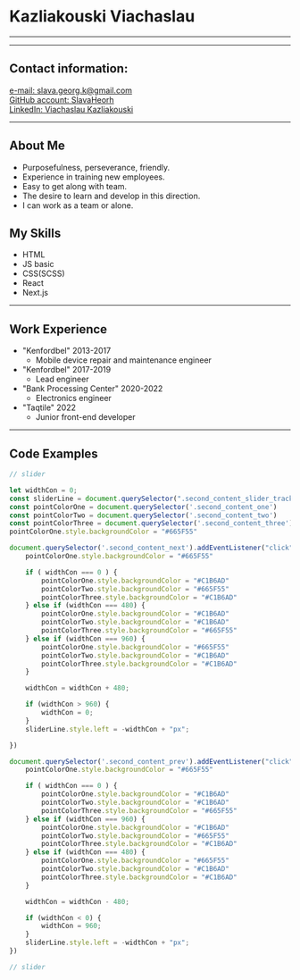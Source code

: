 # Kazliakouski Viachaslau

---

---

## **Contact information:**

[e-mail: slava.georg.k@gmail.com](mailto:slava.georg.k@gmail.com "gmail.com") <br>
[GitHub account: SlavaHeorh](https://github.com/SlavaHeorh "GitHub") <br>
[LinkedIn: Viachaslau Kazliakouski](https://www.linkedin.com/in/ViachaslauKazliakouski/ "LinkedIn") <br>

---

## **About Me**

+ Purposefulness, perseverance, friendly.
+ Experience in training new employees.
+ Easy to get along with team.
+ The desire to learn and develop in this direction.
+ I can work as a team or alone.

## **My Skills**

+ HTML
+ JS basic
+ CSS(SCSS)
+ React
+ Next.js

---

## **Work Experience**

*  "Kenfordbel" 2013-2017
    + Mobile device repair and maintenance engineer
*  "Kenfordbel" 2017-2019
    + Lead engineer
*  "Bank Processing Center" 2020-2022
    + Electronics engineer
*  "Taqtile" 2022
    + Junior front-end developer 

---

## **Code Examples**

```js
// slider

let widthCon = 0;
const sliderLine = document.querySelector(".second_content_slider_track")
const pointColorOne = document.querySelector('.second_content_one')
const pointColorTwo = document.querySelector('.second_content_two')
const pointColorThree = document.querySelector('.second_content_three')
pointColorOne.style.backgroundColor = "#665F55"

document.querySelector('.second_content_next').addEventListener("click", function (){
    pointColorOne.style.backgroundColor = "#665F55"

    if ( widthCon === 0 ) {
        pointColorOne.style.backgroundColor = "#C1B6AD"
        pointColorTwo.style.backgroundColor = "#665F55"
        pointColorThree.style.backgroundColor = "#C1B6AD"
    } else if (widthCon === 480) {
        pointColorOne.style.backgroundColor = "#C1B6AD"
        pointColorTwo.style.backgroundColor = "#C1B6AD"
        pointColorThree.style.backgroundColor = "#665F55"
    } else if (widthCon === 960) {
        pointColorOne.style.backgroundColor = "#665F55"
        pointColorTwo.style.backgroundColor = "#C1B6AD"
        pointColorThree.style.backgroundColor = "#C1B6AD"
    }

    widthCon = widthCon + 480;

    if (widthCon > 960) {
        widthCon = 0;
    }
    sliderLine.style.left = -widthCon + "px";

})

document.querySelector('.second_content_prev').addEventListener("click", function (){
    pointColorOne.style.backgroundColor = "#665F55"

    if ( widthCon === 0 ) {
        pointColorOne.style.backgroundColor = "#C1B6AD"
        pointColorTwo.style.backgroundColor = "#C1B6AD"
        pointColorThree.style.backgroundColor = "#665F55"
    } else if (widthCon === 960) {
        pointColorOne.style.backgroundColor = "#C1B6AD"
        pointColorTwo.style.backgroundColor = "#665F55"
        pointColorThree.style.backgroundColor = "#C1B6AD"
    } else if (widthCon === 480) {
        pointColorOne.style.backgroundColor = "#665F55"
        pointColorTwo.style.backgroundColor = "#C1B6AD"
        pointColorThree.style.backgroundColor = "#C1B6AD"
    }

    widthCon = widthCon - 480;

    if (widthCon < 0) {
        widthCon = 960;
    }
    sliderLine.style.left = -widthCon + "px";
})

// slider

```